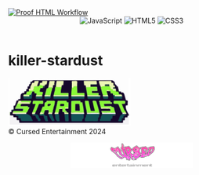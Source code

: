 <a href="https://github.com/CursedPrograms/website-template/actions/workflows/proof-html.yml">
    <img class="workflow-badge workflow-success" src="https://github.com/CursedPrograms/website-template/actions/workflows/proof-html.yml/badge.svg" alt="Proof HTML Workflow">
</a>
<br>
<div align="center">
  <img alt="JavaScript" src="https://img.shields.io/badge/javascript%20-%23323330.svg?&style=for-the-badge&logo=javascript&logoColor=white"/>
  <img alt="HTML5" src="https://img.shields.io/badge/html5%20-%23323330.svg?&style=for-the-badge&logo=html5&logoColor=white"/>
  <img alt="CSS3" src="https://img.shields.io/badge/css3%20-%23323330.svg?&style=for-the-badge&logo=css3&logoColor=white"/>
</div>
<br>

# killer-stardust
 <img src="https://github.com/CursedPrograms/killer-stardust/blob/main/Killer-Stardust-Logo.png"
        alt="Killer Stardust Logo" style="width:250px;">
<br>
© Cursed Entertainment 2024
<br>
<div align="center">
<a href="https://cursed-entertainment.itch.io/" target="_blank">
    <img src="https://github.com/CursedPrograms/cursedentertainment/raw/main/images/logos/logo-wide-grey.png"
        alt="CursedEntertainment Logo" style="width:250px;">
</a>
</div>
